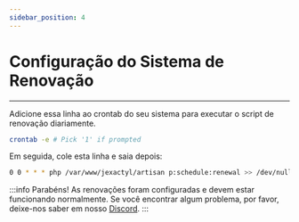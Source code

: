 ```yaml
---
sidebar_position: 4
---
```


# Configuração do Sistema de Renovação

***

Adicione essa linha ao crontab do seu sistema para executar o script de renovação diariamente.

```bash
crontab -e # Pick '1' if prompted
```
Em seguida, cole esta linha e saia depois:

```bash
0 0 * * * php /var/www/jexactyl/artisan p:schedule:renewal >> /dev/null 2>&1
```

:::info
Parabéns! As renovações foram configuradas e devem estar funcionando normalmente.
Se você encontrar algum problema, por favor, deixe-nos saber em nosso [Discord](https://discord.gg/8r7n7mU33R).
:::
